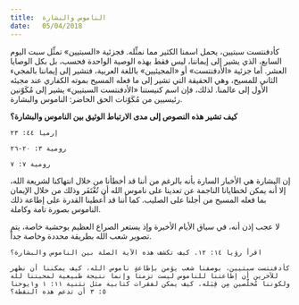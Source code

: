 ```yaml
---
title:  الناموس والبشارة
date:   05/04/2018
---
```


كأدفنتست سبتيين، يحمل اسمنا الكثير مما نمثِّله. فجزئية «السبتيين» تمثِّل سبت اليوم السابع، الذي يشير إلى إيماننا، ليس فقط بهذه الوصية الواحدة فحسب، بل بكل الوصايا العشر. أما جزئية «الأدفنتست» أو «المجيئيين» باللغة العربية، فتشير إلى إيماننا بالمجيء الثاني للمسيح، وهي الحقيقة التي تشير إلى ما فعله المسيح بموته الكفاري عند مجيئه الأول إلى عالمنا. لذلك، فإن اسم كنيستنا «الأدفنتست السبتيين» يشير إلى مُكَوّنين رئيسيين من مُكَوّنات الحق الحاضر: الناموس والبشارة.

**كيف تشير هذه النصوص إلى مدى الارتباط الوثيق بين الناموس والبشارة؟**

`إرميا ٤٤: ٢٣`

`رومية ٣: ٢٠-٢٦`

`رومية ٧: ٧`

إن البشارة هي الأخبار السارة بأنه بالرغم من أننا قد أخطأنا من خلال انتهاكنا لشريعة الله، إلا أنه يمكن لخطايانا الناجمة عن تعدينا على ناموس الله أن تُغْتَفَر وذلك من خلال الإيمان بما فعله المسيح من أجلنا على الصليب. كما أننا قد أُعطينا القدرة على إطاعة ذلك الناموس بصورة تامة وكاملة.

لا عجب إذن أنه، في سياق الأيام الأخيرة وإذ يستعر الصراع العظيم بوحشية خاصة، يتم تصوير شعب الله بطريقة محددة وخاصة جداً.

`اقرأ رؤيا ١٤: ١٢. كيف تكشف هذه الآية الصلة بين الناموس والبشارة؟`

`كأدفنتست سبتيين، بوصفنا شعب يؤمن بإطاعة ناموس الله، كيف يمكننا أن نظهر للآخرين أن إطاعتنا للناموس ليست تزمتاً وإنما نتيجة طبيعية لمحبتنا لله ولكوننا مُخلَّصين مِن قِبَله. كيف يمكن لفقرات كتابية مثل تثنية ١١: ١ و١يوحنا ٥: ٣ أن تدعم هذه النقطة؟`